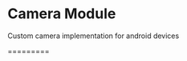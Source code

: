 Camera Module
=========================
Custom camera implementation for android devices

=========
